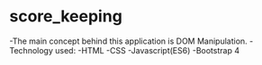 # score_keeping
-The main concept behind this application is DOM Manipulation.
-Technology used:
-HTML 
-CSS
-Javascript(ES6)
-Bootstrap 4
